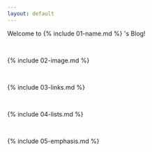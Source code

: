 ```yaml
---
layout: default
---
```


Welcome to {% include 01-name.md %} 's Blog!

<br>

{% include 02-image.md %}

<br>

{% include 03-links.md %}

<br>

{% include 04-lists.md %}

<br>

{% include 05-emphasis.md %}